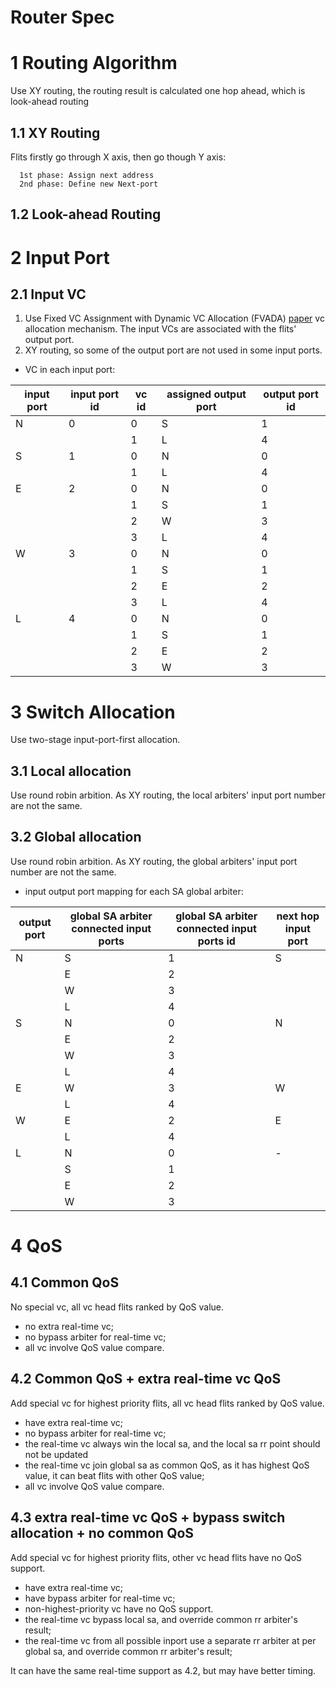 # Router Spec
# 1 Routing Algorithm
Use XY routing, the routing result is calculated one hop ahead, which is look-ahead routing

## 1.1 XY Routing
Flits firstly go through X axis, then go though Y axis:
```
  1st phase: Assign next address
  2nd phase: Define new Next-port
```
## 1.2 Look-ahead Routing

# 2 Input Port
## 2.1 Input VC

1. Use Fixed VC Assignment with Dynamic VC Allocation (FVADA) [paper](https://sites.pitt.edu/~juy9/papers/Yi-HPCA10.pdf) vc allocation mechanism. The input VCs are associated with the flits' output port.
2. XY routing, so some of the output port are not used in some input ports.

* VC in each input port:

| input port | input port id | vc id | assigned output port | output port id |
| ---------- | ------------- | ----- | -------------------- | -------------- |
| N          | 0             | 0     | S                    | 1              |
|            |               | 1     | L                    | 4              |
| S          | 1             | 0     | N                    | 0              |
|            |               | 1     | L                    | 4              |
| E          | 2             | 0     | N                    | 0              |
|            |               | 1     | S                    | 1              |
|            |               | 2     | W                    | 3              |
|            |               | 3     | L                    | 4              |
| W          | 3             | 0     | N                    | 0              |
|            |               | 1     | S                    | 1              |
|            |               | 2     | E                    | 2              |
|            |               | 3     | L                    | 4              |
| L          | 4             | 0     | N                    | 0              |
|            |               | 1     | S                    | 1              |
|            |               | 2     | E                    | 2              |
|            |               | 3     | W                    | 3              |


# 3 Switch Allocation

Use two-stage input-port-first allocation.

## 3.1 Local allocation
Use round robin arbition. As XY routing, the local arbiters' input port number are not the same.

## 3.2 Global allocation

Use round robin arbition. As XY routing, the global arbiters' input port number are not the same.

* input output port mapping for each SA global arbiter:

| output port | global SA arbiter connected input ports | global SA arbiter connected input ports id | next hop input port |
| ----------- | --------------------------------------- | ------------------------------------------ | ------------------- |
| N           | S                                       | 1                                          | S                   |
|             | E                                       | 2                                          |                     |
|             | W                                       | 3                                          |                     |
|             | L                                       | 4                                          |                     |
| S           | N                                       | 0                                          | N                   |
|             | E                                       | 2                                          |                     |
|             | W                                       | 3                                          |                     |
|             | L                                       | 4                                          |                     |
| E           | W                                       | 3                                          | W                   |
|             | L                                       | 4                                          |                     |
| W           | E                                       | 2                                          | E                   |
|             | L                                       | 4                                          |                     |
| L           | N                                       | 0                                          | -                   |
|             | S                                       | 1                                          |                     |
|             | E                                       | 2                                          |                     |
|             | W                                       | 3                                          |                     |



# 4 QoS

## 4.1 Common QoS
  No special vc, all vc head flits ranked by QoS value.
  * no extra real-time vc; 
  * no bypass arbiter for real-time vc; 
  * all vc involve QoS value compare.

## 4.2 Common QoS + extra real-time vc QoS
  Add special vc for highest priority flits, all vc head flits ranked by QoS value.
  * have extra real-time vc; 
  * no bypass arbiter for real-time vc; 
  * the real-time vc always win the local sa, and the local sa rr point should not be updated
  * the real-time vc join global sa as common QoS, as it has highest QoS value, it can beat flits with other QoS value;
  * all vc involve QoS value compare.

## 4.3 extra real-time vc QoS + bypass switch allocation + no common QoS
  Add special vc for highest priority flits, other vc head flits have no QoS support.
  * have extra real-time vc; 
  * have bypass arbiter for real-time vc; 
  * non-highest-priority vc have no QoS support.
  * the real-time vc bypass local sa, and override common rr arbiter's result;
  * the real-time vc from all possible inport use a separate rr arbiter at per global sa, and override common rr arbiter's result;

  It can have the same real-time support as 4.2, but may have better timing.

